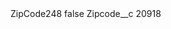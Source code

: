 <?xml version="1.0" encoding="UTF-8"?>
<CustomMetadata xmlns="http://soap.sforce.com/2006/04/metadata" xmlns:xsi="http://www.w3.org/2001/XMLSchema-instance" xmlns:xsd="http://www.w3.org/2001/XMLSchema">
    <label>ZipCode248</label>
    <protected>false</protected>
    <values>
        <field>Zipcode__c</field>
        <value xsi:type="xsd:string">20918</value>
    </values>
</CustomMetadata>
